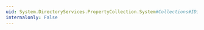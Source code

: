 ```yaml
---
uid: System.DirectoryServices.PropertyCollection.System#Collections#IDictionary#IsReadOnly
internalonly: False
---
```


